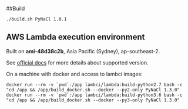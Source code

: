 ##Build

`./build.sh PyNaCl 1.0.1`

## AWS Lambda execution environment
Built on **ami-48d38c2b**, Asia Pacific (Sydney), ap-southeast-2.

See
[official docs](http://docs.aws.amazon.com/lambda/latest/dg/current-supported-versions.html)
for more details about supported version.

On a machine with docker and access to lambci images:

```
docker run --rm -v `pwd`:/app lambci/lambda:build-python2.7 bash -c "cd /app && /app/build_docker.sh --docker --py2-only PyNaCl 1.3.0"
docker run --rm -v `pwd`:/app lambci/lambda:build-python3.6 bash -c "cd /app && /app/build_docker.sh --docker --py3-only PyNaCl 1.3.0"
```
